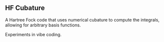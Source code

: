 
## HF Cubature

A Hartree Fock code that uses numerical cubature to compute the integrals, allowing for
arbitrary basis functions.

Experiments in vibe coding.
